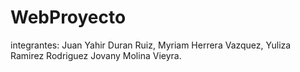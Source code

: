 # WebProyecto
integrantes:
Juan Yahir Duran Ruiz,
Myriam Herrera Vazquez,
Yuliza Ramirez Rodriguez
Jovany Molina Vieyra.


